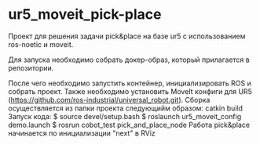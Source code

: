 # ur5_moveit_pick-place

Проект для решения задачи pick&place на базе ur5 с использованием ros-noetic и moveit.

Для запуска необходимо собрать докер-образ, который прилагается в репозитории.

После чего необходимо запустить контейнер, инициализировать ROS и собрать проект. Также необходимо установить MoveIt конфиги для UR5 (https://github.com/ros-industrial/universal_robot.git). Сборка осуществляется из папки проекта следующийм образом:
  catkin build
Запуск кода:
  $ source devel/setup.bash
  $ roslaunch ur5_moveit_config demo.launch
  $ rosrun cobot_test pick_and_place_node
Работа pick&place начинается по инициализации "next" в RViz

